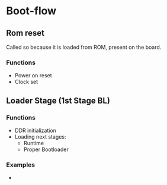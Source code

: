# Boot-flow
## Rom reset 
Called so because it is loaded from ROM, present on the board.
### Functions 
- Power on reset
- Clock set

## Loader Stage (1st Stage BL)
### Functions
 - DDR initialization
 - Loading next stages:
	 - Runtime
	 - Proper Bootloader

### Examples
- 

